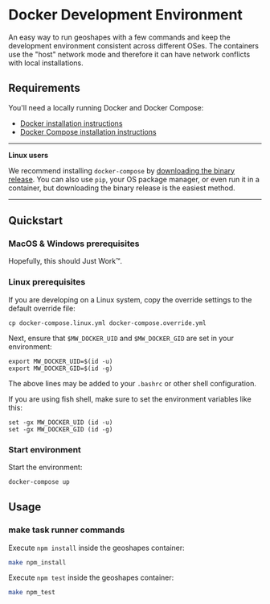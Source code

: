 # Docker Development Environment

An easy way to run geoshapes with a few commands and keep the development environment consistent across different OSes. The containers use the "host" network mode and therefore it can have network conflicts with local installations.

## Requirements

You'll need a locally running Docker and Docker Compose:

  - [Docker installation instructions][docker-install]
  - [Docker Compose installation instructions][docker-compose]

[docker-install]: https://docs.docker.com/install/
[docker-compose]: https://docs.docker.com/compose/install/

---

**Linux users**

We recommend installing `docker-compose` by [downloading the binary release](https://docs.docker.com/compose/install/#install-compose-on-linux-systems).
You can also use `pip`, your OS package manager, or even run it in a container, but downloading the binary release is the easiest method.

---

## Quickstart

### MacOS & Windows prerequisites

Hopefully, this should Just Work™.

### Linux prerequisites

If you are developing on a Linux system, copy the override settings to the default override file:

```
cp docker-compose.linux.yml docker-compose.override.yml
```

Next, ensure that `$MW_DOCKER_UID` and `$MW_DOCKER_GID` are set in your environment:

```
export MW_DOCKER_UID=$(id -u)
export MW_DOCKER_GID=$(id -g)
```

The above lines may be added to your `.bashrc` or other shell configuration.

If you are using fish shell, make sure to set the environment variables like this:

```
set -gx MW_DOCKER_UID (id -u)
set -gx MW_DOCKER_GID (id -g)
```

### Start environment

Start the environment:

```sh
docker-compose up
```

## Usage

### make task runner commands

Execute `npm install` inside the geoshapes container:
```sh
make npm_install
```

Execute `npm test` inside the geoshapes container:
```sh
make npm_test
```
